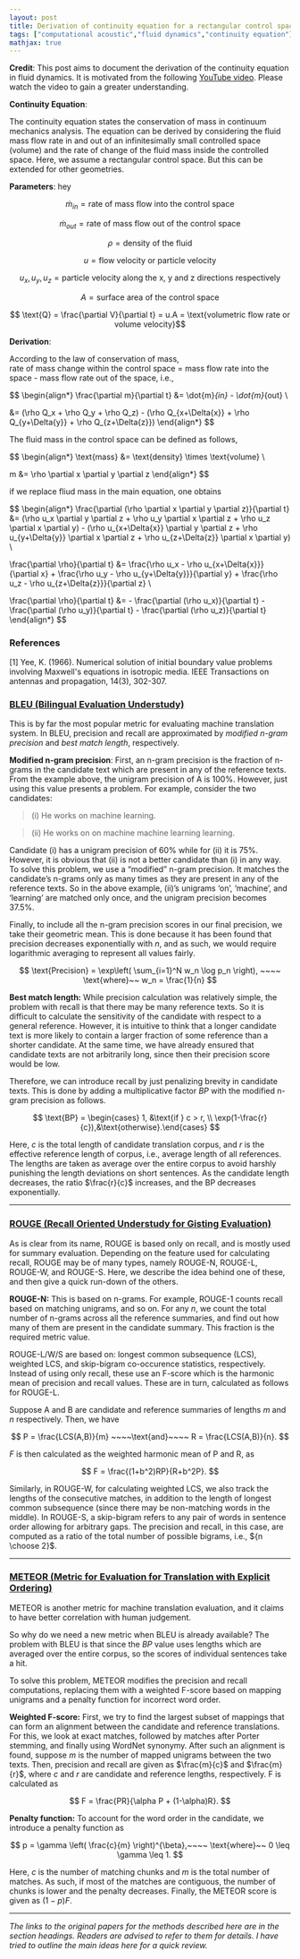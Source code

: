 ```yaml
---
layout: post
title: Derivation of continuity equation for a rectangular control space
tags: ["computational acoustic","fluid dynamics","continuity equation"]
mathjax: true
---
```


**Credit**: This post aims to document the derivation of the continuity equation in fluid dynamics. It is motivated from the following [YouTube video](https://www.youtube.com/watch?v=Ls5HS2MLXpg).  Please watch the video to gain a greater understanding.


**Continuity Equation**: 

The continuity equation states the conservation of mass in continuum mechanics analysis. The equation can be derived by considering the fluid mass flow rate in and out of an infinitesimally small controlled space (volume) and the rate of change of the fluid mass inside the controlled space. Here, we assume a rectangular control space. But this can be extended for other geometries.

**Parameters**:
hey

$$ \dot{m}_{in} = \text{rate of mass flow into the control space} $$

$$ \dot{m}_{out} = \text{rate of mass flow out of the control space} $$

$$ \rho = \text{density of the fluid} $$

$$ u = \text{flow velocity or particle velocity}$$

$$u_x, u_y, u_z = \text{particle velocity along the x, y and z directions respectively}$$

$$ A = \text{surface area of the control space}$$

$$ \text{Q} = \frac{\partial V}{\partial t} = u.A = \text{volumetric flow rate or volume velocity}$$

**Derivation**:

According to the law of conservation of mass,<br/>
rate of mass change within the control space = mass flow rate into the space - mass flow rate out of the space, i.e.,

$$ 
\begin{align*}
\frac{\partial m}{\partial t} &=  \dot{m}_{in} - \dot{m}_{out} \\

&= (\rho Q_x + \rho Q_y + \rho Q_z) - (\rho Q_{x+\Delta{x}} + \rho Q_{y+\Delta{y}} + \rho Q_{z+\Delta{z}})
\end{align*}
$$

The fluid mass in the control space can be defined as follows,

$$ 
\begin{align*}
\text{mass} &= \text{density} \times \text{volume} \\

m &= \rho \partial x \partial y \partial z
\end{align*}
$$

if we replace fliud mass in the main equation, one obtains

$$
\begin{align*}
\frac{\partial (\rho \partial x \partial y \partial z)}{\partial t} &= (\rho u_x \partial y \partial z + \rho u_y \partial x \partial z + \rho u_z \partial x \partial y) - (\rho u_{x+\Delta{x}} \partial y \partial z + \rho u_{y+\Delta{y}} \partial x \partial z + \rho u_{z+\Delta{z}} \partial x \partial y) \\

\frac{\partial  \rho}{\partial t} &= \frac{\rho u_x - \rho u_{x+\Delta{x}}}{\partial x} + \frac{\rho u_y - \rho u_{y+\Delta{y}}}{\partial y} + \frac{\rho u_z - \rho u_{z+\Delta{z}}}{\partial z} \\

\frac{\partial  \rho}{\partial t} &= - \frac{\partial (\rho u_x)}{\partial t} - \frac{\partial (\rho u_y)}{\partial t} - \frac{\partial (\rho u_z)}{\partial t}
\end{align*}
$$


### References
[1] Yee, K. (1966). Numerical solution of initial boundary value problems involving Maxwell's equations in isotropic media. IEEE Transactions on antennas and propagation, 14(3), 302-307.


### [BLEU (Bilingual Evaluation Understudy)](http://aclweb.org/anthology/P/P02/P02-1040.pdf)

This is by far the most popular metric for evaluating machine translation system. In BLEU, precision and recall are approximated by *modified n-gram precision* and *best match length*, respectively.

**Modified n-gram precision**: First, an n-gram precision is the fraction of n-grams in the candidate text which are present in any of the reference texts. From the example above, the unigram precision of A is 100%. However, just using this value presents a problem. For example, consider the two candidates:

> (i) He works on machine learning.

> (ii) He works on on machine machine learning learning.

Candidate (i) has a unigram precision of 60% while for (ii) it is 75%. However, it is obvious that (ii) is not a better candidate than (i) in any way. To solve this problem, we use a “modified” n-gram precision. It matches the candidate’s n-grams only as many times as they are present in any of the reference texts. So in the above example, (ii)’s unigrams ‘on’, ‘machine’, and ‘learning’ are matched only once, and the unigram precision becomes 37.5%.

Finally, to include all the n-gram precision scores in our final precision, we take their geometric mean. This is done because it has been found that precision decreases exponentially with *n*, and as such, we would require logarithmic averaging to represent all values fairly.

$$ \text{Precision} = \exp\left( \sum_{i=1}^N w_n \log p_n \right), ~~~~ \text{where}~~ w_n = \frac{1}{n} $$

**Best match length:** While precision calculation was relatively simple, the problem with recall is that there may be many reference texts. So it is difficult to calculate the sensitivity of the candidate with respect to a general reference. However, it is intuitive to think that a longer candidate text is more likely to contain a larger fraction of some reference than a shorter candidate. At the same time, we have already ensured that candidate texts are not arbitrarily long, since then their precision score would be low.

Therefore, we can introduce recall by just penalizing brevity in candidate texts. This is done by adding a multiplicative factor *BP* with the modified n-gram precision as follows.

$$ \text{BP} = \begin{cases} 1, &\text{if } c > r, \\ \exp(1-\frac{r}{c}),&\text{otherwise}.\end{cases} $$

Here, $c$ is the total length of candidate translation corpus, and $r$ is the effective reference length of corpus, i.e., average length of all references. The lengths are taken as average over the entire corpus to avoid harshly punishing the length deviations on short sentences. As the candidate length decreases, the ratio $\frac{r}{c}$ increases, and the BP decreases exponentially.

*****

### [ROUGE (Recall Oriented Understudy for Gisting Evaluation)](http://www.aclweb.org/anthology/W/W04/W04-1013.pdf)

As is clear from its name, ROUGE is based only on recall, and is mostly used for summary evaluation. Depending on the feature used for calculating recall, ROUGE may be of many types, namely ROUGE-N, ROUGE-L, ROUGE-W, and ROUGE-S. Here, we describe the idea behind one of these, and then give a quick run-down of the
others.

**ROUGE-N:** This is based on n-grams. For example, ROUGE-1 counts recall based on matching unigrams, and so on. For any $n$, we count the total number of n-grams across all the reference summaries, and find out how many of them are present in the candidate summary. This fraction is the required metric value.

ROUGE-L/W/S are based on: longest common subsequence (LCS), weighted LCS, and skip-bigram co-occurence statistics, respectively. Instead of using only recall, these use an F-score which is the harmonic mean of precision and recall values. These are in turn, calculated as follows for ROUGE-L.

Suppose A and B are candidate and reference summaries of lengths $m$ and $n$ respectively. Then, we have

$$ P = \frac{LCS(A,B)}{m} ~~~~\text{and}~~~~ R = \frac{LCS(A,B)}{n}. $$

$F$ is then calculated as the weighted harmonic mean of P and R, as

$$ F = \frac{(1+b^2)RP}{R+b^2P}. $$

Similarly, in ROUGE-W, for calculating weighted LCS, we also track the lengths of the consecutive matches, in addition to the length of longest common subsequence (since there may be non-matching words in the middle). In ROUGE-S, a skip-bigram refers to any pair of words in sentence order allowing for arbitrary gaps. The precision and recall, in this case, are computed as a ratio of the total number of possible bigrams, i.e., ${n \choose 2}$.

*****

### [METEOR (Metric for Evaluation for Translation with Explicit Ordering)](https://www.cs.cmu.edu/~alavie/METEOR/pdf/Banerjee-Lavie-2005-METEOR.pdf)

METEOR is another metric for machine translation evaluation, and it claims to have better correlation with human judgement.

So why do we need a new metric when BLEU is already available? The problem with BLEU is that since the *BP* value uses lengths which are averaged over the entire corpus, so the scores of individual sentences take a hit.

To solve this problem, METEOR modifies the precision and recall computations, replacing them with a weighted F-score based on mapping unigrams and a penalty function for incorrect word order.

**Weighted F-score:** First, we try to find the largest subset of mappings that can form an alignment between the candidate and reference translations. For this, we look at exact matches, followed by matches after Porter stemming, and finally using WordNet synonymy. After such an alignment is found, suppose $m$ is
the number of mapped unigrams between the two texts. Then, precision and recall are given as $\frac{m}{c}$ and $\frac{m}{r}$, where $c$ and $r$ are candidate and reference lengths, respectively. F is calculated as

$$ F = \frac{PR}{\alpha P + (1-\alpha)R}. $$

**Penalty function:** To account for the word order in the candidate, we introduce a penalty function as

$$ p = \gamma \left( \frac{c}{m} \right)^{\beta},~~~~ \text{where}~~ 0 \leq \gamma \leq 1. $$

Here, $c$ is the number of matching chunks and $m$ is the total number of matches. As such, if most of the matches are contiguous, the number of chunks is lower and the penalty decreases. Finally, the METEOR score is given as $(1-p)F$.

*****

*The links to the original papers for the methods described here are in the section headings. Readers are advised to refer to them for details. I have tried to outline the main ideas here for a quick review.*
